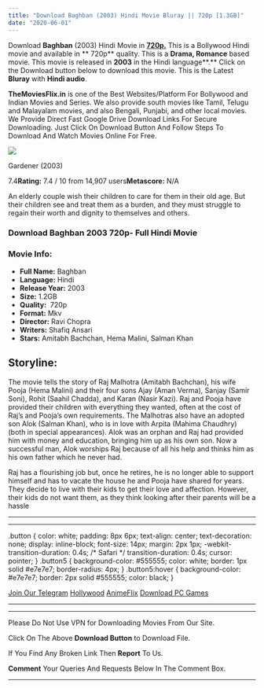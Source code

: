```yaml
---
title: "Download Baghban (2003) Hindi Movie Bluray || 720p [1.3GB]"
date: "2020-06-01"
---
```


Download **Baghban** (2003) Hindi Movie in [**720p.**](https://1moviesflix.com/720p-movies/) This is a Bollywood Hindi movie and available in ** 720p** quality. This is a **Drama, Romance** based movie. This movie is released in **2003** in the Hindi language**.** Click on the Download button below to download this movie. This is the Latest **Bluray** with **Hindi audio**.

**TheMoviesFlix.in** is one of the Best Websites/Platform For Bollywood and Indian Movies and Series. We also provide south movies like Tamil, Telugu and Malayalam movies, and also Bengali, Punjabi, and other local movies. We Provide Direct Fast Google Drive Download Links For Secure Downloading. Just Click On Download Button And Follow Steps To Download And Watch Movies Online For Free.

[![](https://m.media-amazon.com/images/M/MV5BMjY0NGNkY2EtOWQ0Ny00YTllLWE5NjItMDM2MGIyZWRhMzM4XkEyXkFqcGdeQXVyODE5NzE3OTE@._V1_SX300.jpg)](https://www.imdb.com/title/tt0337578/ "Gardener")

Gardener (2003)

7.4**Rating:** 7.4 / 10 from 14,907 users**Metascore:** N/A

An elderly couple wish their children to care for them in their old age. But their children see and treat them as a burden, and they must struggle to regain their worth and dignity to themselves and others.

### Download Baghban 2003 720p- Full Hindi Movie

### Movie Info:

- **Full Name:** Baghban
- **Language:** Hindi
- **Release Year:** 2003
- **Size:** 1.2GB
- **Quality:**  720p
- **Format:** Mkv
- **Director:** Ravi Chopra
- **Writers:** Shafiq Ansari
- **Stars:** Amitabh Bachchan, Hema Malini, Salman Khan

## Storyline:

The movie tells the story of Raj Malhotra (Amitabh Bachchan), his wife Pooja (Hema Malini) and their four sons Ajay (Aman Verma), Sanjay (Samir Soni), Rohit (Saahil Chadda), and Karan (Nasir Kazi). Raj and Pooja have provided their children with everything they wanted, often at the cost of Raj’s and Pooja’s own requirements. The Malhotras also have an adopted son Alok (Salman Khan), who is in love with Arpita (Mahima Chaudhry) (both in special appearances). Alok was an orphan and Raj had provided him with money and education, bringing him up as his own son. Now a successful man, Alok worships Raj because of all his help and thinks him as his own father which he never had.

Raj has a flourishing job but, once he retires, he is no longer able to support himself and has to vacate the house he and Pooja have shared for years. They decide to live with their kids to get their love and affection. However, their kids do not want them, as they think looking after their parents will be a hassle

* * *

* * *

.button { color: white; padding: 8px 6px; text-align: center; text-decoration: none; display: inline-block; font-size: 14px; margin: 2px 1px; -webkit-transition-duration: 0.4s; /\* Safari \*/ transition-duration: 0.4s; cursor: pointer; } .button5 { background-color: #555555; color: white; border: 1px solid #e7e7e7; border-radius: 4px; } .button5:hover { background-color: #e7e7e7; border: 2px solid #555555; color: black; }

[Join Our Telegram](http://gdrivepro.xyz/join.php) [Hollywood](https://moviesverse.com/) [AnimeFlix](https://animeflix.in/) [Download PC Games](https://gamesflix.net/)  

* * *

* * *

  

Please Do Not Use VPN for Downloading Movies From Our Site.

Click On The Above **Download Button** to Download File.

If You Find Any Broken Link Then **Report** To Us.

**Comment** Your Queries And Requests Below In The Comment Box.

* * *

